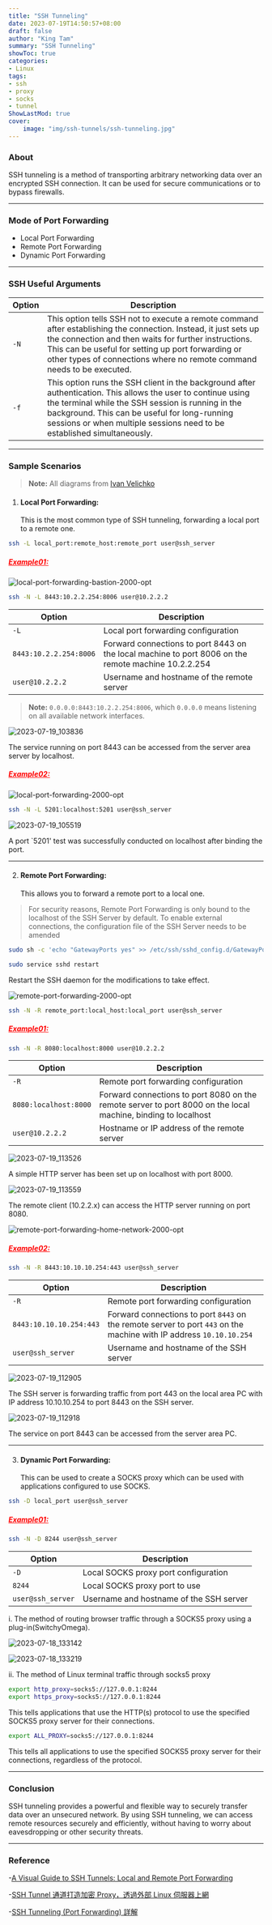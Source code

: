 ```yaml
---
title: "SSH Tunneling"
date: 2023-07-19T14:50:57+08:00
draft: false
author: "King Tam"
summary: "SSH Tunneling" 
showToc: true
categories:
- Linux 
tags:
- ssh
- proxy
- socks
- tunnel
ShowLastMod: true
cover:
    image: "img/ssh-tunnels/ssh-tunneling.jpg"
---
```



### About

SSH tunneling is a method of transporting arbitrary networking data over an encrypted SSH connection. It can be used for secure communications or to bypass firewalls.


---

### Mode of Port Forwarding

- Local Port Forwarding
- Remote Port Forwarding
- Dynamic Port Forwarding

---

### SSH Useful Arguments


| Option | Description                                                  |
| ------ | ------------------------------------------------------------ |
| `-N`   | This option tells SSH not to execute a remote command after establishing the connection. Instead, it just sets up the connection and then waits for further instructions. This can be useful for setting up port forwarding or other types of connections where no remote command needs to be executed. |
| `-f`   | This option runs the SSH client in the background after authentication. This allows the user to continue using the terminal while the SSH session is running in the background. This can be useful for long-running sessions or when multiple sessions need to be established simultaneously. |


---

### Sample Scenarios

> **Note:** All diagrams from [Ivan Velichko](https://iximiuz.com/en/posts/ssh-tunnels/)



1. #### **Local Port Forwarding:**

   This is the most common type of SSH tunneling, forwarding a local port to a remote one.



~~~bash
ssh -L local_port:remote_host:remote_port user@ssh_server
~~~

#####    <span style=color:red><u>**Example01:**</u></span>

![local-port-forwarding-bastion-2000-opt](/img/ssh-tunnels/local-port-forwarding-bastion-2000-opt.png)

~~~bash
ssh -N -L 8443:10.2.2.254:8006 user@10.2.2.2
~~~


| Option                 | Description                                                  |
| ---------------------- | ------------------------------------------------------------ |
| `-L`                   | Local port forwarding configuration                          |
| `8443:10.2.2.254:8006` | Forward connections to port 8443 on the local machine to port 8006 on the remote machine 10.2.2.254 |
| `user@10.2.2.2`        | Username and hostname of the remote server                   |

> **Note:** `0.0.0.0:8443:10.2.2.254:8006`, which `0.0.0.0` means listening on all available network interfaces.

![2023-07-19_103836](/img/ssh-tunnels/2023-07-19_103836.png)

The service running on port 8443 can be accessed from the server area server by localhost.



##### <span style=color:red><u>**Example02:**</u></span>

![local-port-forwarding-2000-opt](/img/ssh-tunnels/local-port-forwarding-2000-opt.png)

~~~bash
ssh -N -L 5201:localhost:5201 user@ssh_server
~~~

![2023-07-19_105519](/img/ssh-tunnels/2023-07-19_105519.png)

A port `5201' test was successfully conducted on localhost after binding the port.



---

2. #### **Remote Port Forwarding:**

   This allows you to forward a remote port to a local one.

> For security reasons, Remote Port Forwarding is only bound to the localhost of the SSH Server by default. To enable external connections, the configuration file of the SSH Server needs to be amended


~~~bash
sudo sh -c 'echo "GatewayPorts yes" >> /etc/ssh/sshd_config.d/GatewayPorts.conf'
~~~

~~~bash
sudo service sshd restart
~~~

Restart the SSH daemon for the modifications to take effect.



![remote-port-forwarding-2000-opt](/img/ssh-tunnels/remote-port-forwarding-2000-opt.png)

~~~bash
ssh -N -R remote_port:local_host:local_port user@ssh_server
~~~

##### <span style=color:red><u>**Example01:**</u></span>

~~~bash
ssh -N -R 8080:localhost:8000 user@10.2.2.2
~~~


| Option                | Description                                                  |
| --------------------- | ------------------------------------------------------------ |
| `-R`                  | Remote port forwarding configuration                         |
| `8080:localhost:8000` | Forward connections to port 8080 on the remote server to port 8000 on the local machine, binding to localhost |
| `user@10.2.2.2`       | Hostname or IP address of the remote server                  |

![2023-07-19_113526](/img/ssh-tunnels/2023-07-19_113526.png)

A simple HTTP server has been set up on localhost with port 8000.

![2023-07-19_113559](/img/ssh-tunnels/2023-07-19_113559.png)

The remote client (10.2.2.x) can access the HTTP server running on port 8080.



![remote-port-forwarding-home-network-2000-opt](/img/ssh-tunnels/remote-port-forwarding-home-network-2000-opt.png)

#####    <span style=color:red><u>**Example02:**</u></span>

~~~bash
ssh -N -R 8443:10.10.10.254:443 user@ssh_server
~~~


| Option                  | Description                                                  |
| ----------------------- | ------------------------------------------------------------ |
| `-R`                    | Remote port forwarding configuration                         |
| `8443:10.10.10.254:443` | Forward connections to port `8443` on the remote server to port `443` on the machine with IP address `10.10.10.254` |
| `user@ssh_server`       | Username and hostname of the SSH server                      |

![2023-07-19_112905](/img/ssh-tunnels/2023-07-19_112905.png)

The SSH server is forwarding traffic from port 443 on the local area PC with IP address 10.10.10.254 to port 8443 on the SSH server.

![2023-07-19_112918](/img/ssh-tunnels/2023-07-19_112918.png)

The service on port 8443 can be accessed from the server area PC.

---

3. #### **Dynamic Port Forwarding:**

   This can be used to create a SOCKS proxy which can be used with applications configured to use SOCKS.

~~~bash
ssh -D local_port user@ssh_server
~~~

#####    <span style=color:red><u>**Example01:**</u></span>

~~~bash
ssh -N -D 8244 user@ssh_server
~~~


| Option            | Description                             |
| ----------------- | --------------------------------------- |
| `-D`              | Local SOCKS proxy port configuration    |
| `8244`            | Local SOCKS proxy port to use           |
| `user@ssh_server` | Username and hostname of the SSH server |

i. The method of routing browser traffic through a SOCKS5 proxy using a plug-in(SwitchyOmega).

![2023-07-18_133142](/img/ssh-tunnels/2023-07-18_133142.png)

![2023-07-18_133219](/img/ssh-tunnels/2023-07-18_133219.png)


ii. The method of Linux terminal traffic through socks5 proxy

~~~bash
export http_proxy=socks5://127.0.0.1:8244
export https_proxy=socks5://127.0.0.1:8244
~~~

This tells applications that use the HTTP(s) protocol to use the specified SOCKS5 proxy server for their connections.

~~~bash
export ALL_PROXY=socks5://127.0.0.1:8244
~~~

This tells all applications to use the specified SOCKS5 proxy server for their connections, regardless of the protocol.

---

### Conclusion

SSH tunneling provides a powerful and flexible way to securely transfer data over an unsecured network. By using SSH tunneling, we can access remote resources securely and efficiently, without having to worry about eavesdropping or other security threats.

---

### Reference

-[A Visual Guide to SSH Tunnels: Local and Remote Port Forwarding](https://iximiuz.com/en/posts/ssh-tunnels/)

-[SSH Tunnel 通道打造加密 Proxy，透過外部 Linux 伺服器上網](https://blog.gtwang.org/linux/ssh-tunnel-socks-proxy-forwarding-tutorial/)

-[SSH Tunneling (Port Forwarding) 詳解](https://johnliu55.tw/ssh-tunnel.html)
